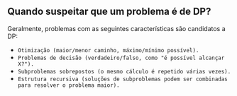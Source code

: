 ##  Quando suspeitar que um problema é de DP?
Geralmente, problemas com as seguintes características são candidatos a DP:
- `Otimização (maior/menor caminho, máximo/mínimo possível).`
- `Problemas de decisão (verdadeiro/falso, como "é possível alcançar X?").`
- `Subproblemas sobrepostos (o mesmo cálculo é repetido várias vezes).`
- `Estrutura recursiva (soluções de subproblemas podem ser combinadas para resolver o problema maior).`